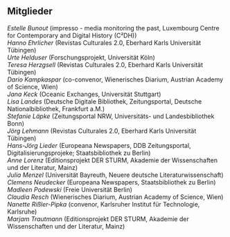 ## Mitglieder

*Estelle Bunout* (impresso - media monitoring the past, Luxembourg Centre for Contemporary and Digital History (C²DH))    
*Hanno Ehrlicher* (Revistas Culturales 2.0, Eberhard Karls Universität Tübingen)    
*Urte Helduser* (Forschungsprojekt, Universität Köln)    
*Teresa Herzgsell* (Revistas Culturales 2.0, Eberhard Karls Universität Tübingen)    
*Dario Kampkaspar* (co-convenor, Wienerisches Diarium, Austrian Academy of Science, Wien)    
*Jana Keck* (Oceanic Exchanges, Universität Stuttgart)    
*Lisa Landes* (Deutsche Digitale Bibliothek, Zeitungsportal, Deutsche Nationalbibliothek, Frankfurt a.M.)    
*Stefanie Läpke* (Zeitungsportal NRW, Universitäts- und Landesbibliothek Bonn)    
*Jörg Lehmann* (Revistas Culturales 2.0, Eberhard Karls Universität Tübingen)    
*Hans-Jörg Lieder* (Europeana Newspapers, DDB Zeitungsportal, Digitalisierungsprojeke; Staatsbibliothek zu Berlin)    
*Anne Lorenz* (Editionsprojekt DER STURM, Akademie der Wissenschaften und der Literatur, Mainz)    
*Julia Menzel* (Universität Bayreuth, Neuere deutsche Literaturwissenschaft)    
*Clemens Neudecker* (Europeana Newspapers, Staatsbibliothek zu Berlin)    
*Madleen Podewski* (Freie Universität Berlin)    
*Claudia Resch* (Wienerisches Diarium, Austrian Academy of Science, Wien)    
*Nanette Rißler-Pipka* (convenor, Karlsruher Institut für Technologie, Karlsruhe)    
*Marjam Trautmann* (Editionsprojekt DER STURM, Akademie der Wissenschaften und der Literatur, Mainz)    

